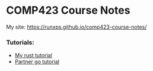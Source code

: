 # COMP423 Course Notes


My site: https://runxps.github.io/comp423-course-notes/

### Tutorials: 
- [My rust tutorial](https://runxps.github.io/comp423-course-notes/tutorials/rust-setup/)
- [Partner go tutorial](https://rjacob6051.github.io/comp423-course-notes/tutorials/go-setup/) 
